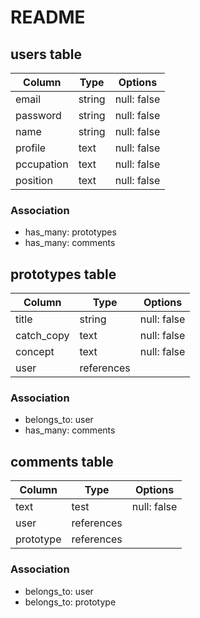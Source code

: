 # README

## users table
|   Column   |  Type  |   Options   |
| ---------- | ------ | ----------- |
| email      | string | null: false |
| password   | string | null: false |
| name       | string | null: false |
| profile    | text   | null: false |
| pccupation | text   | null: false |
| position   | text   | null: false |

### Association

- has_many: prototypes
- has_many: comments


## prototypes table
|   Column   |    Type    |   Options   |
| ---------- | ---------- | ----------- |
| title      | string     | null: false |
| catch_copy | text       | null: false |
| concept    | text       | null: false |
| user       | references |             |

### Association

- belongs_to: user
- has_many: comments

## comments table
|  Column   |    Type    |   Options   |
| --------- | ---------- | ----------- |
| text      | test       | null: false |
| user      | references |             |
| prototype | references |             |

### Association

- belongs_to: user
- belongs_to: prototype